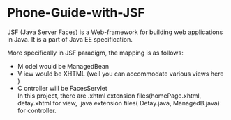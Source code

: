 # Phone-Guide-with-JSF
JSF (Java Server Faces) is a Web-framework for building web applications in Java. It is a part of Java EE specification.<br>

More specifically in JSF paradigm, the mapping is as follows:<br>
- M odel would be ManagedBean
- V iew would be XHTML (well you can accommodate various views here )
- C ontroller will be FacesServlet
<br> In this project, there are .xhtml extension files(homePage.xhtml, detay.xhtml for view, .java extension files( Detay.java, ManagedB.java) for controller.
 
